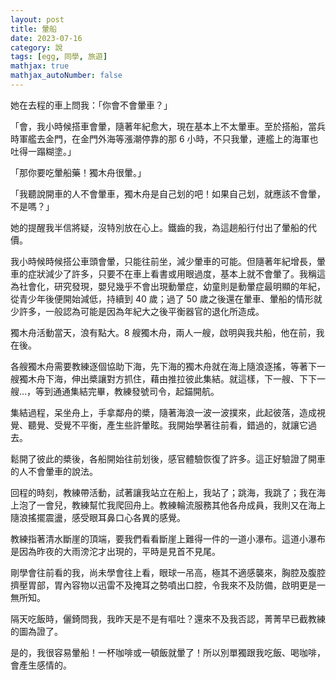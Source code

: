 ```yaml
---
layout: post
title: 暈船
date: 2023-07-16
category: 說
tags: [egg, 同學, 旅遊]
mathjax: true
mathjax_autoNumber: false
---
```


她在去程的車上問我：「你會不會暈車？」

<!--more-->

「會，我小時候搭車會暈，隨著年紀愈大，現在基本上不太暈車。至於搭船，當兵時軍艦去金門，在金門外海等漲潮停靠的那 6 小時，不只我暈，連艦上的海軍也吐得一蹋糊塗。」

「那你要吃暈船藥！獨木舟很暈。」

「我聽說開車的人不會暈車，獨木舟是自己划的吧！如果自己划，就應該不會暈，不是嗎？」

她的提醒我半信將疑，沒特別放在心上。鐵齒的我，為這趟船行付出了暈船的代價。

我小時候時候搭公車頭會暈，只能往前坐，減少暈車的可能。但隨著年紀增長，暈車的症狀減少了許多，只要不在車上看書或用眼過度，基本上就不會暈了。我稱這為社會化，研究發現，嬰兒幾乎不會出現動暈症，幼童則是動暈症最明顯的年紀，從青少年後便開始減低，持續到 40 歲；過了 50 歲之後還在暈車、暈船的情形就少許多，一般認為可能是因為年紀大之後平衡器官的退化所造成。

獨木舟活動當天，浪有點大。8 艘獨木舟，兩人一艘，啟明與我共船，他在前，我在後。 

各艘獨木舟需要教練逐個協助下海，先下海的獨木舟就在海上隨浪逐搖，等著下一艘獨木舟下海，伸出槳讓對方抓住，藉由推拉彼此集結。就這樣，下一艘、下下一艘…，等到通通集結完畢，教練發號司令，起錨開航。

集結過程，呆坐舟上，手拿鄰舟的槳，隨著海浪一波一波撲來，此起彼落，造成視覺、聽覺、受覺不平衡，產生些許暈眩。我開始學著往前看，錯過的，就讓它過去。

鬆開了彼此的槳後，各船開始往前划後，感官體驗恢復了許多。這正好驗證了開車的人不會暈車的說法。

回程的時刻，教練帶活動，試著讓我站立在船上，我站了；跳海，我跳了；我在海上泡了一會兒，教練幫忙我爬回舟上。教練輪流服務其他各舟成員，我則又在海上隨浪搖擺震盪，感受眼耳鼻口心各異的感覺。

教練指著清水斷崖的頂端，要我們看看斷崖上難得一件的一道小瀑布。這道小瀑布是因為昨夜的大雨滂沱才出現的，平時是見首不見尾。

剛學會往前看的我，尚未學會往上看，眼球一吊高，極其不適感襲來，胸腔及腹腔擠壓胃部，胃內容物以迅雷不及掩耳之勢噴出口腔，令我來不及防備，啟明更是一無所知。

隔天吃飯時，儷錡問我，我昨天是不是有嘔吐？還來不及我否認，菁菁早已截教練的圖為證了。

是的，我很容易暈船！一杯咖啡或一頓飯就暈了！所以別單獨跟我吃飯、喝咖啡，會產生感情的。

